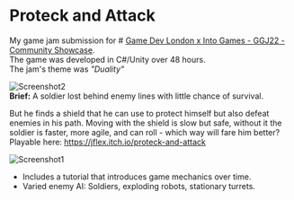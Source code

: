 # Proteck and Attack

My game jam submission for # [Game Dev London x Into Games - GGJ22 - Community Showcase](https://itch.io/jam/game-dev-london-x-into-games-ggj22).  
The game was developed in C#/Unity over 48 hours.  
The jam's theme was *"Duality"*

![Screenshot2](https://user-images.githubusercontent.com/95136177/168901416-8c452ef3-1ea3-4d60-af48-92ac21b1339d.png)  
**Brief:**
A soldier lost behind enemy lines with little chance of survival.

But he finds a shield that he can use to protect himself but also defeat enemies in his path. Moving with the shield is slow but safe, without it the soldier is faster, more agile, and can roll - which way will fare him better?
Playable here: https://jflex.itch.io/proteck-and-attack

![Screenshot1](https://user-images.githubusercontent.com/95136177/168901444-e0e7fee2-10e4-485f-b63a-62c066520097.png)

 - Includes a tutorial that introduces game mechanics over time.
 - Varied enemy AI: Soldiers, exploding robots, stationary turrets.
